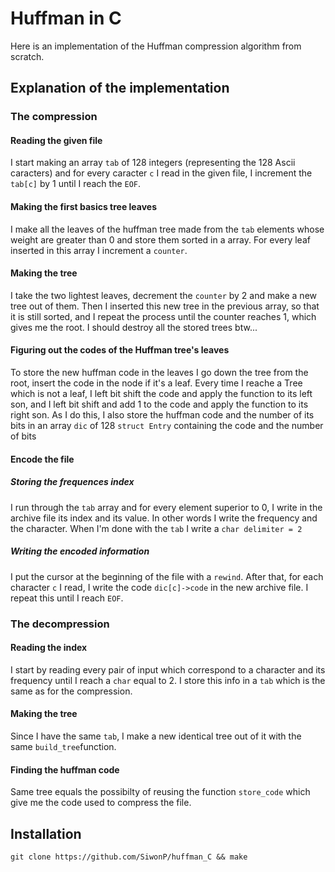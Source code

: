 # Huffman in C

Here is an implementation of the Huffman compression algorithm from scratch.

## Explanation of the implementation 

### The compression

#### Reading the given file

I start making an array `tab` of 128 integers (representing the 128 Ascii caracters) and for every caracter `c` I read in the given file, I increment the `tab[c]` by 1 until I reach the `EOF`.

#### Making the first basics tree leaves

I make all the leaves of the huffman tree made from the `tab` elements whose weight are greater than 0 and store them sorted in a array. For every leaf inserted in this array I increment a `counter`.

#### Making the tree

I take the two lightest leaves, decrement the `counter` by 2 and make a new tree out of them. Then I inserted this new tree in the previous array, so that it is still sorted, and I repeat the process until the counter reaches 1, which gives me the root.
I should destroy all the stored trees btw...

#### Figuring out the codes of the Huffman tree's leaves

To store the new huffman code in the leaves I go down the tree from the root, insert the code in the node if it's a leaf. Every time I reache a Tree which is not a leaf, I left bit shift the code and apply the function to its left son, and I left bit shift and add 1 to the code and apply the function to its right son.
As I do this, I also store the huffman code and the number of its bits in an array `dic` of 128 `struct Entry` containing the code and the number of bits

#### Encode the file

##### Storing the frequences index

I run through the `tab` array and for every element superior to 0, I write in the archive file its index and its value. 
In other words I write the frequency and the character.
When I'm done with the `tab` I write a `char delimiter = 2`

##### Writing the encoded information

I put the cursor at the beginning of the file with a `rewind`. After that, for each character `c` I read, I write the code `dic[c]->code` in the new archive file.
I repeat this until I reach `EOF`.

### The decompression

#### Reading the index

I start by reading every pair of input which correspond to a character and its frequency until I reach a `char` equal to 2.
I store this info in a `tab` which is the same as for the compression.

#### Making the tree

Since I have the same `tab`, I make a new identical tree out of it with the same `build_tree`function.

#### Finding the huffman code

Same tree equals the possibilty of reusing the function `store_code` which give me the code used to compress the file.

## Installation

```
git clone https://github.com/SiwonP/huffman_C && make
```
